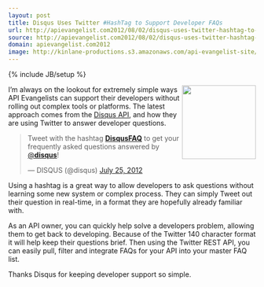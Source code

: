 ```yaml
---
layout: post
title: Disqus Uses Twitter #HashTag to Support Developer FAQs
url: http://apievangelist.com2012/08/02/disqus-uses-twitter-hashtag-to-support-developer-faqs/
source: http://apievangelist.com2012/08/02/disqus-uses-twitter-hashtag-to-support-developer-faqs/
domain: apievangelist.com2012
image: http://kinlane-productions.s3.amazonaws.com/api-evangelist-site/blog/disqus-logo.gif
---
```

{% include JB/setup %}<p>
     <a title="Disqus API" href="http://disqus.com/api/docs/"><img src="http://kinlane-productions.s3.amazonaws.com/api-evangelist/disqus/disqus-logo.gif"  width="150" align="right" /></a>
</p>
<p>
     I’m always on the lookout for extremely simple ways API Evangelists can support their developers without rolling out complex tools or platforms. The latest approach comes from the <a title="Disqus API" href="http://disqus.com/api/docs/">Disqus API</a>, and how they are using Twitter to answer developer questions.
</p>
<blockquote class="twitter-tweet c1">
     <p>
          Tweet with the hashtag <a href="https://twitter.com/search/%23DisqusFAQ"><strong>DisqusFAQ</strong></a> to get your frequently asked questions answered by <a href="https://twitter.com/disqus">@<strong>disqus</strong></a>!
     </p>— DISQUS (@disqus) <a href="https://twitter.com/disqus/status/227934056820662272">July 25, 2012</a>
</blockquote>
<p>
     Using a hashtag is a great way to allow developers to ask questions without learning some new system or complex process. They can simply Tweet out their question in real-time, in a format they are hopefully already familiar with.
</p>
<p>
     As an API owner, you can quickly help solve a developers problem, allowing them to get back to developing. Because of the Twitter 140 character format it will help keep their questions brief. Then using the Twitter REST API, you can easily pull, filter and integrate FAQs for your API into your master FAQ list.
</p>
<p>
     Thanks Disqus for keeping developer support so simple.
</p>
